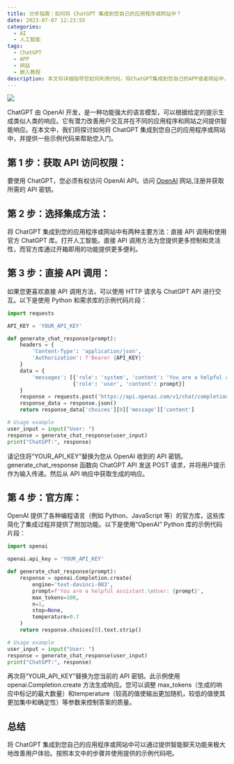```yaml
---
title: 分步指南：如何将 ChatGPT 集成到您自己的应用程序或网站中？
date: 2023-07-07 12:23:55
categories:
  - AI
  - 人工智能
tags:
  - ChatGPT
  - APP
  - 网站
  - 嵌入教程
description: 本文将详细指导您如何利用代码，将ChatGPT集成到您自己的APP或者网站中，提高整个程序的生产力。
---
```


![](https://s2.loli.net/2023/07/25/SGVszoLxnb6FHvu.png)

ChatGPT 由 OpenAI 开发，是一种功能强大的语言模型，可以根据给定的提示生成类似人类的响应。它有潜力改善用户交互并在不同的应用程序和网站之间提供智能响应。在本文中，我们将探讨如何将 ChatGPT 集成到您自己的应用程序或网站中，并提供一些示例代码来帮助您入门。

## 第 1 步：获取 API 访问权限：

要使用 ChatGPT，您必须有权访问 OpenAI API。访问 [OpenAI](https://openai.com) 网站,注册并获取所需的 API 密钥。

## 第 2 步：选择集成方法：

将 ChatGPT 集成到您的应用程序或网站中有两种主要方法：直接 API 调用和使用官方 ChatGPT 库。打开人工智能。直接 API 调用方法为您提供更多控制和灵活性，而官方库通过开箱即用的功能提供更多便利。

## 第 3 步：直接 API 调用：

如果您更喜欢直接 API 调用方法，可以使用 HTTP 请求与 ChatGPT API 进行交互。以下是使用 Python 和需求库的示例代码片段：

```py
import requests

API_KEY = 'YOUR_API_KEY'

def generate_chat_response(prompt):
    headers = {
        'Content-Type': 'application/json',
        'Authorization': f'Bearer {API_KEY}'
    }
    data = {
        'messages': [{'role': 'system', 'content': 'You are a helpful assistant.'},
                     {'role': 'user', 'content': prompt}]
    }
    response = requests.post('https://api.openai.com/v1/chat/completions', headers=headers, json=data)
    response_data = response.json()
    return response_data['choices'][0]['message']['content']

# Usage example
user_input = input("User: ")
response = generate_chat_response(user_input)
print("ChatGPT:", response)
```

请记住将“YOUR_API_KEY”替换为您从 OpenAI 收到的 API 密钥。 generate_chat_response 函数向 ChatGPT API 发送 POST 请求，并将用户提示作为输入传递。然后从 API 响应中获取生成的响应。

## 第 4 步：官方库：

OpenAI 提供了各种编程语言（例如 Python、JavaScript 等）的官方库，这些库简化了集成过程并提供了附加功能。以下是使用“OpenAI” Python 库的示例代码片段：

```py
import openai

openai.api_key = 'YOUR_API_KEY'

def generate_chat_response(prompt):
    response = openai.Completion.create(
        engine='text-davinci-003',
        prompt=f'You are a helpful assistant.\nUser: {prompt}',
        max_tokens=100,
        n=1,
        stop=None,
        temperature=0.7
    )
    return response.choices[0].text.strip()

# Usage example
user_input = input("User: ")
response = generate_chat_response(user_input)
print("ChatGPT:", response)
```

再次将“YOUR_API_KEY”替换为您当前的 API 密钥。此示例使用 openai.Completion.create 方法生成响应。您可以调整 max_tokens（生成的响应中标记的最大数量）和temperature（较高的值使输出更加随机，较低的值使其更加集中和确定性）等参数来控制答案的质量。

## 总结

将 ChatGPT 集成到您自己的应用程序或网站中可以通过提供智能聊天功能来极大地改善用户体验。按照本文中的步骤并使用提供的示例代码吧。
